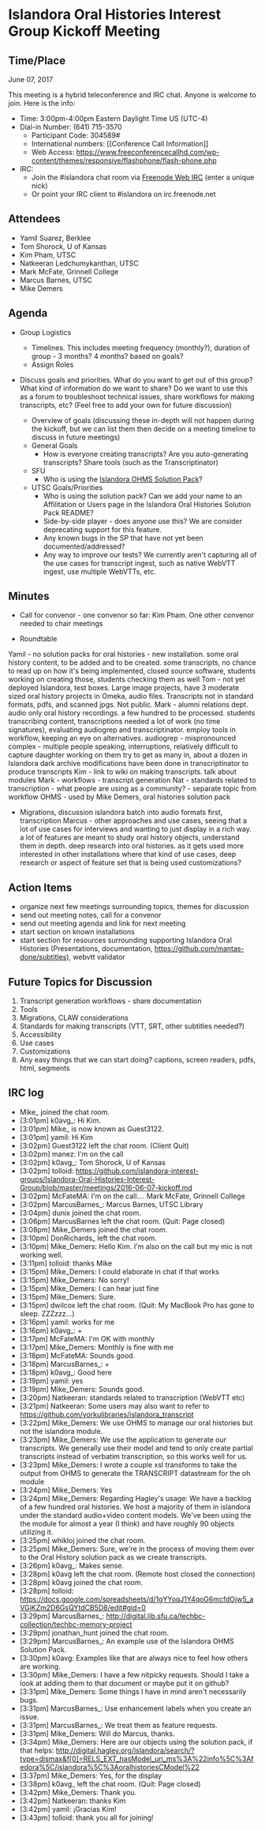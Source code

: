# Islandora Oral Histories Interest Group Kickoff Meeting

## Time/Place

June 07, 2017

This meeting is a hybrid teleconference and IRC chat. Anyone is welcome to join. Here is the info:
* Time: 3:00pm-4:00pm Eastern Daylight Time US (UTC-4)
* Dial-in Number: (641) 715-3570
  * Participant Code: 304589#
  * International numbers: [[Conference Call Information]]
  * Web Access: https://www.freeconferencecallhd.com/wp-content/themes/responsive/flashphone/flash-phone.php
* IRC:
  * Join the #islandora chat room via [Freenode Web IRC](http://webchat.freenode.net/) (enter a unique nick)
  * Or point your IRC client to #islandora on irc.freenode.net


## Attendees
* Yamil Suarez, Berklee
* Tom Shorock, U of Kansas
* Kim Pham, UTSC
* Natkeeran Ledchumykanthan, UTSC
* Mark McFate, Grinnell College
* Marcus Barnes, UTSC
* Mike Demers

## Agenda

* Group Logistics
   * Timelines. This includes meeting frequency (monthly?),  duration of group - 3 months? 4 months? based on goals?
   * Assign Roles

* Discuss goals and priorities. What do you want to get out of this group? What kind of information do we want to share? Do we want to use this as a forum to troubleshoot technical issues, share workflows for making transcripts, etc? (Feel free to add your own for future discussion)
   * Overview of goals (discussing these in-depth will not happen during the kickoff, but we can list them then decide on a meeting timeline to discuss in future meetings)
   * General Goals
      * How is everyone creating transcripts? Are you auto-generating transcripts? Share tools (such as the Transcriptinator)
   * SFU
      * Who is using the [Islandora OHMS Solution Pack](https://github.com/ubermichael/islandora_solution_pack_ohms)?
   * UTSC Goals/Priorities
      * Who is using the solution pack? Can we add your name to an Affilitation or Users page in the Islandora Oral Histories Solution Pack README?
      * Side-by-side player - does anyone use this? We are consider deprecating support for this feature.
      * Any known bugs in the SP that have not yet been documented/addressed?
      * Any way to improve our tests? We currently aren't capturing all of the use cases for transcript ingest, such as native WebVTT ingest, use multiple WebVTTs, etc.

## Minutes

* Call for convenor - one convenor so far: Kim Pham. One other convenor needed to chair meetings

* Roundtable

Yamil - no solution packs for oral histories - new installation. some oral history content, to be added and to be created. some transcripts, no chance to read up on how it's being implemented, closed source software, students working on creating those, students checking them as well
Tom - not yet deployed Islandora, test boxes. Large image projects, have 3 moderate sized oral history projects in Omeka, audio files. Transcripts not in standard formats, pdfs, and scanned jpgs. Not public.
Mark - alumni relations dept. audio only oral history recordings. a few hundred to be processed. students transcribing content, transcriptions needed a lot of work (no time signatures), evaluating audiogrep and transcriptinator. employ tools in workflow, keeping an eye on alternatives.
audiogrep - mispronounced
complex - multiple people speaking, interruptions, relatively difficult to capture
daughter working on them try to get as many in, about a dozen in Islandora dark archive
modifications have been done in transcriptinator to produce transcripts
Kim - link to wiki on making transcripts. talk about modules
Mark - workflows - transcript generation
Nat - standards related to transcription - what people are using as a community? - separate topic from workflow
OHMS - used by Mike Demers, oral histories solution pack
- Migrations, discussion islandora batch into audio formats first, transcription
Marcus - other approaches and use cases, seeing that a lot of use cases for interviews and wanting to just display in a rich way. a lot of features are meant to study oral history objects, understand them in depth. deep research into oral histories. as it gets used more interested in other installations where that kind of use cases, deep research or aspect of feature set that is being used
customizations?


## Action Items
* organize next few meetings surrounding topics, themes for discussion
* send out meeting notes, call for a convenor
* send out meeting agenda and link for next meeting
* start section on known installations
* start section for resources surrounding supporting Islandora Oral Histories (Presentations, documentation, https://github.com/mantas-done/subtitles), webvtt validator


## Future Topics for Discussion

1. Transcript generation workflows - share documentation
1. Tools
1. Migrations, CLAW considerations
1. Standards for making transcripts (VTT, SRT, other subtitles needed?)
1. Accessibility
1. Use cases
1. Customizations
1. Any easy things that we can start doing? captions, screen readers, pdfs, html, segments


## IRC log

- Mike_ joined the chat room.
- [3:01pm] k0avg_: Hi Kim.
- [3:01pm] Mike_ is now known as Guest3122.
- [3:01pm] yamil: Hi Kim
- [3:02pm] Guest3122 left the chat room. (Client Quit)
- [3:02pm] manez: I'm on the call
- [3:02pm] k0avg_: Tom Shorock, U of Kansas
- [3:02pm] tolloid: https://github.com/islandora-interest-groups/Islandora-Oral-Histories-Interest-Group/blob/master/meetings/2016-06-07-kickoff.md
- [3:02pm] McFateMA: I'm on the call.... Mark McFate, Grinnell College
- [3:02pm] MarcusBarnes_: Marcus Barnes, UTSC Library
- [3:04pm] dunix joined the chat room.
- [3:06pm] MarcusBarnes left the chat room. (Quit: Page closed)
- [3:08pm] Mike_Demers joined the chat room.
- [3:10pm] DonRichards_ left the chat room.
- [3:10pm] Mike_Demers: Hello Kim. I'm also on the call but my mic is not working well.
- [3:11pm] tolloid: thanks Mike
- [3:15pm] Mike_Demers: I could elaborate in chat if that works
- [3:15pm] Mike_Demers: No sorry!
- [3:15pm] Mike_Demers: I can hear just fine
- [3:15pm] Mike_Demers: Sure.
- [3:15pm] dwilcox left the chat room. (Quit: My MacBook Pro has gone to sleep. ZZZzzz…)
- [3:16pm] yamil: works for me
- [3:16pm] k0avg_: +
- [3:17pm] McFateMA: I'm OK with monthly
- [3:17pm] Mike_Demers: Monthly is fine with me
- [3:18pm] McFateMA: Sounds good.
- [3:18pm] MarcusBarnes_: +
- [3:18pm] k0avg_: Good here
- [3:19pm] yamil: yes
- [3:19pm] Mike_Demers: Sounds good.
- [3:20pm] Natkeeran: standards related to transcription (WebVTT etc)
- [3:21pm] Natkeeran: Some users may also want to refer to  https://github.com/yorkulibraries/islandora_transcript
- [3:22pm] Mike_Demers: We use OHMS to manage our oral histories but not the islandora module.
- [3:23pm] Mike_Demers: We use the application to generate our transcripts. We generally use their model and tend to only create partial transcripts instead of verbatim transcription, so this works well for us.
- [3:23pm] Mike_Demers: I wrote a couple xsl transforms to take the output from OHMS to generate the TRANSCRIPT datastream for the oh module
- [3:24pm] Mike_Demers: Yes
- [3:24pm] Mike_Demers: Regarding Hagley's usage: We have a backlog of a few hundred oral histories. We host a majority of them in islandora under the standard audio+video content models. We've been using the the module for almost a year (I think) and have roughly 90 objects utilizing it.
- [3:25pm] whikloj joined the chat room.
- [3:25pm] Mike_Demers: Sure, we're in the process of moving them over to the Oral History solution pack as we create transcripts.
- [3:26pm] k0avg_: Makes sense.
- [3:28pm] k0avg left the chat room. (Remote host closed the connection)
- [3:28pm] k0avg joined the chat room.
- [3:28pm] tolloid: https://docs.google.com/spreadsheets/d/1gYYoqJ1Y4qoG6mcfdOjw5_aVGjKZm2D6GsQYtdCB5D8/edit#gid=0
- [3:29pm] MarcusBarnes_: http://digital.lib.sfu.ca/techbc-collection/techbc-memory-project
- [3:29pm] jonathan_hunt joined the chat room.
- [3:29pm] MarcusBarnes_: An example use of the Islandora OHMS Solution Pack.
- [3:30pm] k0avg: Examples like that are always nice to feel how others are working.
- [3:30pm] Mike_Demers: I have a few nitpicky requests. Should I take a look at adding them to that document or maybe put it on github?
- [3:31pm] Mike_Demers: Some things I have in mind aren't necessarily bugs.
- [3:31pm] MarcusBarnes_: Use enhancement labels when you create an issue.
- [3:31pm] MarcusBarnes_: We treat them as feature requests.
- [3:31pm] Mike_Demers: Will do Marcus, thanks.
- [3:34pm] Mike_Demers: Here are our objects using the solution pack, if that helps: http://digital.hagley.org/islandora/search/?type=dismax&f[0]=RELS_EXT_hasModel_uri_ms%3A%22info%5C%3Afedora%5C/islandora%5C%3AoralhistoriesCModel%22
- [3:37pm] Mike_Demers: Yes, for the display
- [3:38pm] k0avg_ left the chat room. (Quit: Page closed)
- [3:42pm] Mike_Demers: Thank you.
- [3:42pm] Natkeeran: thanks Kim
- [3:42pm] yamil: ¡Gracias Kim!
- [3:43pm] tolloid: thank you all for joining!
